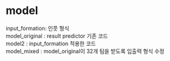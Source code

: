 # model
input_formation: 인풋 형식  
model_original : result predictor 기존 코드  
model2 : input_formation 적용한 코드  
model_mixed : model_original이 32개 팀을 받도록 입출력 형식 수정  
